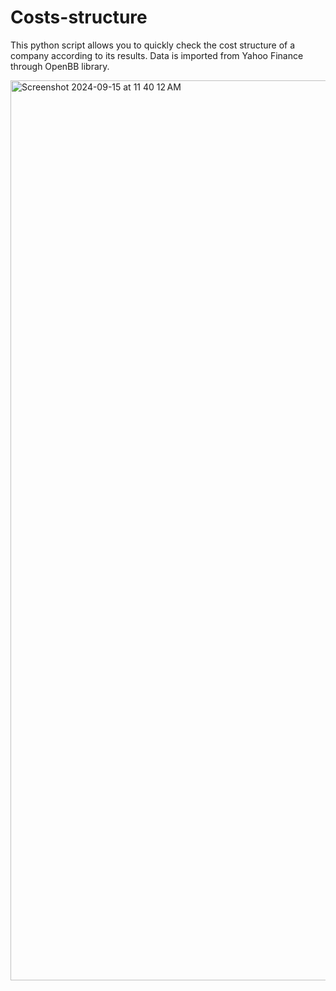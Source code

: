 # Costs-structure
This python script allows you to quickly check the cost structure of a company according to its results. Data is imported from Yahoo Finance through OpenBB library.

<img width="1440" alt="Screenshot 2024-09-15 at 11 40 12 AM" src="https://github.com/user-attachments/assets/86892a79-9b78-46bb-b183-380c3f140385">
